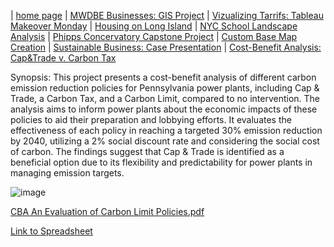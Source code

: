 | [home page](https://cristinagoeller.github.io/cristina-goeller-portfolio/) | [MWDBE Businesses: GIS Project](MWDBEBusinesses) | [Vizualizing Tarrifs: Tableau Makeover Monday](TableauRemake) | [Housing on Long Island](final-project-part-one) | [NYC School Landscape Analysis](EDCSchoolsAnalysis) | [Phipps Concervatory Capstone Project](CapstoneProjectPhipps) | [Custom Base Map Creation](AdvancedGISPortfolio) | [Sustainable Business: Case Presentation](SustainableBusiness) | [Cost-Benefit Analysis: Cap&Trade v. Carbon Tax](Cap&TradevCarbonTax)

Synopsis: This project presents a cost-benefit analysis of different carbon emission reduction policies for Pennsylvania power plants, including Cap & Trade, a Carbon Tax, and a Carbon Limit, compared to no intervention. The analysis aims to inform power plants about the economic impacts of these policies to aid their preparation and lobbying efforts. It evaluates the effectiveness of each policy in reaching a targeted 30% emission reduction by 2040, utilizing a 2% social discount rate and considering the social cost of carbon. The findings suggest that Cap & Trade is identified as a beneficial option due to its flexibility and predictability for power plants in managing emission targets.

![image](https://github.com/user-attachments/assets/f35eed95-7ec3-4356-a674-f71ca1569611)

[CBA An Evaluation of Carbon Limit Policies.pdf](https://github.com/user-attachments/files/19527211/CBA.An.Evaluation.of.Carbon.Limit.Policies.pdf)

[Link to Spreadsheet](https://andrewcmu-my.sharepoint.com/:x:/g/personal/cgoeller_andrew_cmu_edu/EVs1wg8PpuZFuiXHypl6e_kBl3RXcQrYgL33m2dqq9wY_g?e=0Lr6Q4)
